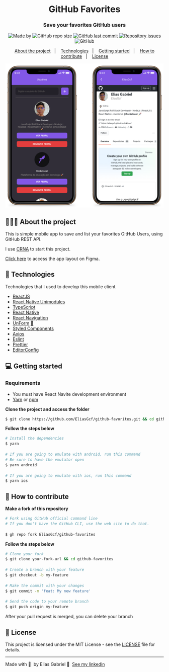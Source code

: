 <h1 align="center">
  GitHub Favorites
</h1>

<h3 align="center">
  Save your favorites GitHub users
</h3>

<p align="center">
  <a href="https://www.linkedin.com/in/eliasgcf/" target="_blank" rel="noopener noreferrer"><img alt="Made by" src="https://img.shields.io/badge/made%20by-Elias%20Gabriel-%238257e6"></a>
  <img alt="GitHub repo size" src="https://img.shields.io/github/repo-size/eliasgcf/github-favorites?color=%238257e6">
  <a href="https://github.com/EliasGcf/github-favorites/commits/master"><img alt="GitHub last commit" src="https://img.shields.io/github/last-commit/EliasGcf/github-favorites?color=%238257e6"></a>
  <a href="https://github.com/EliasGcf/github-favorites/issues"><img alt="Repository issues" src="https://img.shields.io/github/issues/EliasGcf/github-favorites?color=%238257e6"></a>
  <img alt="GitHub" src="https://img.shields.io/github/license/EliasGcf/github-favorites?color=%238257e6">
</p>

<p align="center">
  <a href="#-about-the-project">About the project</a>&nbsp;&nbsp;&nbsp;|&nbsp;&nbsp;&nbsp;
  <a href="#-technologies">Technologies</a>&nbsp;&nbsp;&nbsp;|&nbsp;&nbsp;&nbsp;
  <a href="#-getting-started">Getting started</a>&nbsp;&nbsp;&nbsp;|&nbsp;&nbsp;&nbsp;
  <a href="#-how-to-contribute">How to contribute</a>&nbsp;&nbsp;&nbsp;|&nbsp;&nbsp;&nbsp;
  <a href="#-license">License</a>
</p>

<p align="center">
  <img src=".github/mockup.png" alt="Mockup" width="512px">
</p>

## 🧑🏻‍💻 About the project

This is simple mobile app to save and list your favorites GitHub Users, using GitHub REST API.

I use [CRNA](https://github.com/expo/create-react-native-app) to start this project.

[Click here](https://www.figma.com/file/qCBy1sj7sL03Ihh3Wym0NV/GitHub-Favorites-App?node-id=0%3A1) to access the app layout on Figma.

## 🚀 Technologies

Technologies that I used to develop this mobile client

- [ReactJS](https://reactjs.org/)
- [React Native Unimodules](https://github.com/unimodules/react-native-unimodules)
- [TypeScript](https://www.typescriptlang.org/)
- [React Native](https://reactnative.dev/)
- [React Navigation](https://reactnavigation.org/)
- [UnForm](https://unform.dev/) [💜](https://rocketseat.com.br/)
- [Styled Components](https://styled-components.com/)
- [Axios](https://github.com/axios/axios)
- [Eslint](https://eslint.org/)
- [Prettier](https://prettier.io/)
- [EditorConfig](https://editorconfig.org/)

## 💻 Getting started

### Requirements

- You must have React Navite development environment
- [Yarn](https://classic.yarnpkg.com/lang/en/) or [npm](https://docs.npmjs.com/cli/npm)

**Clone the project and access the folder**

```bash
$ git clone https://github.com/EliasGcf/github-favorites.git && cd github-favorites
```

**Follow the steps below**

```bash
# Install the dependencies
$ yarn

# If you are going to emulate with android, run this command
# Be sure to have the emulator open
$ yarn android

# If you are going to emulate with ios, run this command
$ yarn ios
```

## 🤔 How to contribute

**Make a fork of this repository**

```bash
# Fork using GitHub official command line
# If you don't have the GitHub CLI, use the web site to do that.

$ gh repo fork EliasGcf/github-favorites
```

**Follow the steps below**

```bash
# Clone your fork
$ git clone your-fork-url && cd github-favorites

# Create a branch with your feature
$ git checkout -b my-feature

# Make the commit with your changes
$ git commit -m 'feat: My new feature'

# Send the code to your remote branch
$ git push origin my-feature
```

After your pull request is merged, you can delete your branch

## 📝 License

This project is licensed under the MIT License - see the [LICENSE](LICENSE) file for details.

---

Made with 💜 &nbsp;by Elias Gabriel 👋 &nbsp;[See my linkedin](https://www.linkedin.com/in/eliasgcf/)
